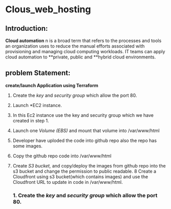 # Clous_web_hosting
## Introduction:
**Cloud automation** n is a broad term that refers to the processes and tools an organization uses to reduce the manual efforts associated with provisioning and managing cloud computing workloads. IT teams can apply cloud automation to **private, public and **hybrid cloud environments.

## problem Statement:

**create/launch Application using Terraform**

1. Create the *key* and *security group* which allow the port 80.
2. Launch *EC2 instance.
3. In this Ec2 instance use the key and security group which we have created in step 1.
4. Launch one *Volume (EBS)* and mount that volume into /var/www/html
5. Developer have uploded the code into github repo also the repo has some images.
6. Copy the github repo code into /var/www/html
7. Create *S3 bucket,* and copy/deploy the images from github repo into the s3 bucket and change the permission to public readable.
8 Create a Cloudfront using s3 bucket(which contains images) and use the Cloudfront URL to  update in code in /var/www/html.

   ### 1. Create the *key* and *security group* which allow the port 80.


